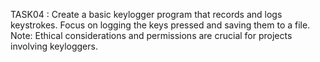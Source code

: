 TASK04 : Create a basic keylogger program that records and logs keystrokes. Focus on logging the keys pressed and saving them to a file. Note: Ethical considerations and permissions are crucial for projects involving keyloggers.
